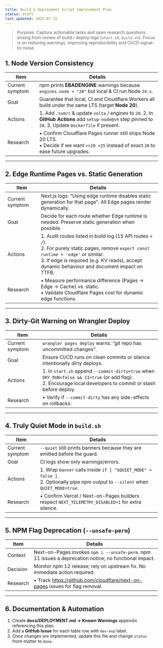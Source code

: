 ```yaml
---
title: Build & Deployment Script Improvement Plan
status: draft
last_updated: 2025-07-15
---
```


> Purpose: Capture actionable tasks and open research questions arising from review of build / deploy logs (`start.sh`, `build.sh`).  Focus is on reducing warnings, improving reproducibility and CI/CD signal-to-noise.

## 1. Node Version Consistency

| Item | Details |
|------|---------|
| Current symptom | npm prints **EBADENGINE** warnings because `engines.node = "20"` but local & CI run Node `24.x`. |
| Goal | Guarantee that local, CI and Cloudflare Workers all build under the same LTS (target **Node 20**). |
| Actions | 1. Add `.nvmrc` & update `volta` / engines to `20`.  2. In **GitHub Actions** add `setup-node@v4` step pinned to `20`.  3. Update `Dockerfile` if present. |
| Research | • Confirm Cloudflare Pages runner still ships Node 20 LTS.<br>• Decide if we want `>=20 <25` instead of exact `20` to ease future upgrades. |

---

## 2. Edge Runtime Pages vs. Static Generation

| Item | Details |
|------|---------|
| Current symptom | Next.js logs: “Using edge runtime disables static generation for that page”.  All Edge pages render dynamically. |
| Goal | Decide for each route whether Edge runtime is needed. Preserve static generation when possible. |
| Actions | 1. Audit routes listed in build log (15 API routes + `/`).<br>2. For purely static pages, remove `export const runtime = 'edge'` or similar.<br>3. If edge is required (e.g. KV reads), accept dynamic behaviour and document impact on TTFB. |
| Research | • Measure performance difference (Pages → Edge → Cache) vs. static.<br>• Validate Cloudflare Pages cost for dynamic edge functions. |

---

## 3. Dirty-Git Warning on Wrangler Deploy

| Item | Details |
|------|---------|
| Current symptom | `wrangler pages deploy` warns: “git repo has uncommitted changes”. |
| Goal | Ensure CI/CD runs on clean commits or silence intentionally dirty deploys. |
| Actions | 1. In `start.sh` append `--commit-dirty=true` when `DRY_RUN=false && CI=true` (or add flag).<br>2. Encourage local developers to commit or stash before deploy. |
| Research | • Verify if `--commit-dirty` has any side-effects on rollbacks. |

---

## 4. Truly Quiet Mode in `build.sh`

| Item | Details |
|------|---------|
| Current symptom | `--quiet` still prints banners because they are emitted before the guard. |
| Goal | CI logs show only warnings/errors. |
| Actions | 1. Wrap `banner` calls inside `if [ "$QUIET_MODE" = false ]`.<br>2. Optionally pipe npm output to `--silent` when `QUIET_MODE=true`. |
| Research | • Confirm Vercel / Next-on-Pages builders respect `NEXT_TELEMETRY_DISABLED=1` for extra silence. |

---

## 5. NPM Flag Deprecation (`--unsafe-perm`)

| Item | Details |
|------|---------|
| Context | Next-on-Pages invokes `npm i --unsafe-perm`. npm 11 issues a deprecation notice; no functional impact. |
| Decision | Monitor npm 12 release; rely on upstream fix. No immediate action required. |
| Research | • Track https://github.com/cloudflare/next-on-pages issues for flag removal. |

---

## 6. Documentation & Automation

1. Create **docs/DEPLOYMENT.md → Known Warnings** appendix referencing this plan.
2. Add a **GitHub Issue** for each table row with `dev-exp` label.
3. Once changes are implemented, update this file and change `status` front-matter to `done`.
